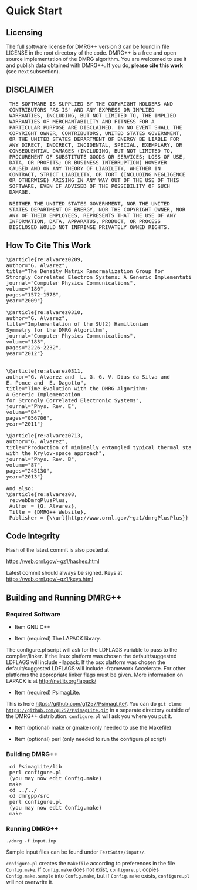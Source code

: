 # Quick Start

## Licensing


 The full software license for DMRG++ version 3 
 can be found in file LICENSE in the root directory of the code.
 DMRG++ is a free and open source implementation of the
 DMRG algorithm. You are welcomed to use it and publish data
 obtained with DMRG++. If you do,
<b>please cite this work</b> (see next subsection).

## DISCLAIMER

<pre>
 THE SOFTWARE IS SUPPLIED BY THE COPYRIGHT HOLDERS AND
 CONTRIBUTORS "AS IS" AND ANY EXPRESS OR IMPLIED
 WARRANTIES, INCLUDING, BUT NOT LIMITED TO, THE IMPLIED
 WARRANTIES OF MERCHANTABILITY AND FITNESS FOR A
 PARTICULAR PURPOSE ARE DISCLAIMED. IN NO EVENT SHALL THE
 COPYRIGHT OWNER, CONTRIBUTORS, UNITED STATES GOVERNMENT,
 OR THE UNITED STATES DEPARTMENT OF ENERGY BE LIABLE FOR
 ANY DIRECT, INDIRECT, INCIDENTAL, SPECIAL, EXEMPLARY, OR
 CONSEQUENTIAL DAMAGES (INCLUDING, BUT NOT LIMITED TO,
 PROCUREMENT OF SUBSTITUTE GOODS OR SERVICES; LOSS OF USE,
 DATA, OR PROFITS; OR BUSINESS INTERRUPTION) HOWEVER
 CAUSED AND ON ANY THEORY OF LIABILITY, WHETHER IN
 CONTRACT, STRICT LIABILITY, OR TORT (INCLUDING NEGLIGENCE
 OR OTHERWISE) ARISING IN ANY WAY OUT OF THE USE OF THIS
 SOFTWARE, EVEN IF ADVISED OF THE POSSIBILITY OF SUCH
 DAMAGE.

 NEITHER THE UNITED STATES GOVERNMENT, NOR THE UNITED
 STATES DEPARTMENT OF ENERGY, NOR THE COPYRIGHT OWNER, NOR
 ANY OF THEIR EMPLOYEES, REPRESENTS THAT THE USE OF ANY
 INFORMATION, DATA, APPARATUS, PRODUCT, OR PROCESS
 DISCLOSED WOULD NOT INFRINGE PRIVATELY OWNED RIGHTS.
</pre>

## How To Cite This Work

<pre>
\@article{re:alvarez0209,
author="G. Alvarez",
title="The Density Matrix Renormalization Group for
Strongly Correlated Electron Systems: A Generic Implementation",
journal="Computer Physics Communications",
volume="180",
pages="1572-1578",
year="2009"}

\@article{re:alvarez0310,
author="G. Alvarez",
title="Implementation of the SU(2) Hamiltonian
Symmetry for the DMRG Algorithm",
journal="Computer Physics Communications",
volume="183",
pages="2226-2232",
year="2012"}


\@article{re:alvarez0311,
author="G. Alvarez and  L. G. G. V. Dias da Silva and
E. Ponce and  E. Dagotto",
title="Time Evolution with the DMRG Algorithm:
A Generic Implementation
for Strongly Correlated Electronic Systems",
journal="Phys. Rev. E",
volume="84",
pages="056706",
year="2011"}

\@article{re:alvarez0713,
author="G. Alvarez",
title="Production of minimally entangled typical thermal states
with the Krylov-space approach",
journal="Phys. Rev. B",
volume="87",
pages="245130",
year="2013"}

And also:
\@article{re:alvarez08,
 re:webDmrgPlusPlus,
 Author = {G. Alvarez},
 Title = {DMRG++ Website},
 Publisher = {\\url{http://www.ornl.gov/~gz1/dmrgPlusPlus}} }
</pre>

## Code Integrity

Hash of the latest commit is also posted at

https://web.ornl.gov/~gz1/hashes.html

Latest commit should always be signed.
Keys at https://web.ornl.gov/~gz1/keys.html

## Building and Running DMRG++

### Required Software

- Item GNU C++

- Item (required) The LAPACK library.

 The configure.pl script will ask for the LDFLAGS variable
 to pass to the compiler/linker. If the linux platform was
 chosen the default/suggested LDFLAGS will include -llapack.
 If the osx platform was chosen the default/suggested LDFLAGS will
 include  -framework Accelerate.
 For other platforms the appropriate linker flags must be given.
 More information on LAPACK is at http://netlib.org/lapack/

- Item (required) PsimagLite.

 This is here https://github.com/g1257/PsimagLite/.
 You can do <code>git clone https://github.com/g1257/PsimagLite.git</code>
 in a separate directory
 outside of the DMRG++ distribution. `configure.pl` will ask you where you put it.

- Item (optional) make or gmake
(only needed to use the Makefile)

- Item (optional) perl
(only needed to run the configure.pl script)

### Building DMRG++
<pre>
 cd PsimagLite/lib
 perl configure.pl
 (you may now edit Config.make)
 make
 cd ../../
 cd dmrgpp/src
 perl configure.pl
 (you may now edit Config.make)
 make
</pre>

### Running DMRG++
 <code>./dmrg -f input.inp</code>

 Sample input files can be found under <code>TestSuite/inputs/</code>.

<code>configure.pl</code> creates the <code>Makefile</code>
 according to preferences in the file <code>Config.make</code>. 
If <code>Config.make</code> does not exist, <code>configure.pl</code>
 copies <code>Config.make.sample</code>
into <code>Config.make</code>, but if <code>Config.make</code>
 exists, <code>configure.pl</code> will not
overwrite it.

